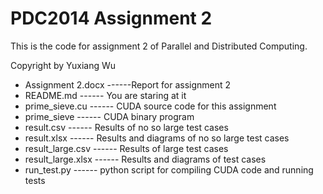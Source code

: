 # PDC2014 Assignment 2
This is the code for assignment 2 of Parallel and Distributed Computing.

Copyright by Yuxiang Wu



* Assignment 2.docx ------Report for assignment 2
* README.md          ------     You are staring at it
* prime_sieve.cu       ------     CUDA source code for this assignment
* prime_sieve       ------     CUDA binary program
* result.csv                ------     Results of no so large test cases
* result.xlsx                ------    Results and diagrams of no so large test cases
* result_large.csv      ------     Results of large test cases
* result_large.xlsx    ------      Results and diagrams of test cases
* run_test.py  ------  python script for compiling CUDA code and running tests

